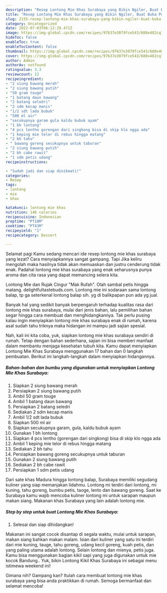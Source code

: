 ```yaml
---
description: "Resep Lontong Mie Khas Surabaya yang Bikin Ngiler, Buat Buka Puasa Enak Banget"
title: "Resep Lontong Mie Khas Surabaya yang Bikin Ngiler, Buat Buka Puasa Enak Banget"
slug: 2155-resep-lontong-mie-khas-surabaya-yang-bikin-ngiler-buat-buka-puasa-enak-banget
category: Uncategorized
date: 2022-07-03T06:12:29.471Z
image: https://img-global.cpcdn.com/recipes/97637e3079fce543/680x482cq70/lontong-mie-khas-surabaya-foto-resep-utama.jpg
hideToc: false
enableToc: true
enableTocContent: false
thumbnail: https://img-global.cpcdn.com/recipes/97637e3079fce543/680x482cq70/lontong-mie-khas-surabaya-foto-resep-utama.jpg
cover: https://img-global.cpcdn.com/recipes/97637e3079fce543/680x482cq70/lontong-mie-khas-surabaya-foto-resep-utama.jpg
author: Admin
authorAv: notfound
ratingvalue: 3.3
reviewcount: 12
recipeingredient:
- "2 siung bawang merah"
- "2 siung bawang putih"
- "50 gram touge"
- "1 batang daun bawang"
- "2 batang seledri"
- "2 sdm kecap manis"
- "1/2 sdt lada bubuk"
- "500 ml air"
- "secukupnya garam gula kaldu bubuk ayam"
- "1 bh lontong"
- "4 pcs lentho gorengan dari singkong bisa di skip klo ngga ada"
- "1 keping mie telor di rebus hingga matang"
- "2 bh tahu"
- " bawang goreng secukupnya untuk taburan"
- "2 siung bawang putih"
- "2 bh cabe rawit"
- "1 sdm petis udang"
recipeinstructions:

- "Sudah jadi dan siap dinikmati!"
categories:
- Resep
tags:
- lontong
- mie
- khas

katakunci: lontong mie khas 
nutrition: 146 calories
recipecuisine: Indonesian
preptime: "PT18M"
cooktime: "PT43M"
recipeyield: "1"
recipecategory: Dessert

---
```



Selamat pagi Kamu sedang mencari ide resep lontong mie khas surabaya yang lezat? Cara menyiapkannya sangat gampang. Tapi Jika keliru mengolah maka hasilnya tidak akan memuaskan dan justru cenderung tidak enak. Padahal lontong mie khas surabaya yang enak seharusnya punya aroma dan cita rasa yang dapat memancing selera kita.


Lontong Mie dan Rujak Cingur &#34;Mak Rufah&#34;. Olah sambal petis hingga matang. delightfultastebuds.com. Lontong mie ini sodaraan sama lontong balap, tp ga seterkenal lontong balap sih. yg di balikpapan pun ada yg jual.

Banyak hal yang sedikit banyak berpengaruh terhadap kualitas rasa dari lontong mie khas surabaya, mulai dari jenis bahan, lalu pemilihan bahan segar hingga cara membuat dan menghidangkannya. Tak perlu pusing kalau ingin menyiapkan lontong mie khas surabaya enak di rumah, karena asal sudah tahu triknya maka hidangan ini mampu jadi sajian spesial.


Nah, kali ini kita coba, yuk, siapkan lontong mie khas surabaya sendiri di rumah. Tetap dengan bahan sederhana, sajian ini bisa memberi manfaat dalam membantu menjaga kesehatan tubuh kita. Kamu dapat menyiapkan Lontong Mie Khas Surabaya menggunakan 17 bahan dan 0 langkah pembuatan. Berikut ini langkah-langkah dalam menyiapkan hidangannya.

<!--inarticleads1-->

##### Bahan-bahan dan bumbu yang digunakan untuk menyiapkan Lontong Mie Khas Surabaya:

1. Siapkan 2 siung bawang merah
1. Persiapkan 2 siung bawang putih
1. Ambil 50 gram touge
1. Ambil 1 batang daun bawang
1. Persiapkan 2 batang seledri
1. Sediakan 2 sdm kecap manis
1. Ambil 1/2 sdt lada bubuk
1. Siapkan 500 ml air
1. Siapkan secukupnya garam, gula, kaldu bubuk ayam
1. Gunakan 1 bh lontong
1. Siapkan 4 pcs lentho (gorengan dari singkong) bisa di skip klo ngga ada
1. Ambil 1 keping mie telor di rebus hingga matang
1. Sediakan 2 bh tahu
1. Persiapkan  bawang goreng secukupnya untuk taburan
1. Gunakan 2 siung bawang putih
1. Sediakan 2 bh cabe rawit
1. Persiapkan 1 sdm petis udang


Dari sate khas Madura hingga lontong balap, Surabaya memiliki segudang kuliner yang siap memanjakan lidahmu. Lontong mi terdiri dari lontong, mi kuning, tahu goreng, bumbu petis, taoge, lento dan bawang goreng. Saat ke Surabaya kamu wajib mencoba kuliner lontong mi untuk sarapan maupun makan siang. Makanan khas Surabaya yang lain adalah lontong mie. 

<!--inarticleads2-->

##### Step by step untuk buat Lontong Mie Khas Surabaya:


1. Selesai dan siap dihidangkan!

Makanan ini sangat cocok disantap di segala waktu, mulai untuk sarapan, makan siang bahkan makan malam. Isian dari kuliner yang satu ini terdiri dari mie kuning, tauge, tahu goreng, udang kecil goreng, kuah petis, dan yang paling utama adalah lontong. Selain lontong dan mienya, petis juga. Kamu bisa menggunakan bagian kikil sapi yang juga digunakan untuk mie kocok Bandung.. Yuk, bikin Lontong Kikil Khas Surabaya ini sebagai menu istimewa weekend ini! 

Gimana nih? Gampang kan? Itulah cara membuat lontong mie khas surabaya yang bisa anda praktikkan di rumah. Semoga bermanfaat dan selamat mencoba!
